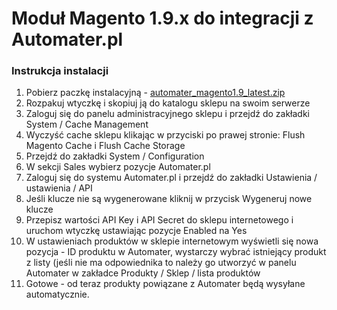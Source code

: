 # Moduł Magento 1.9.x do integracji z Automater.pl
### Instrukcja instalacji
1. Pobierz paczkę instalacyjną - [automater_magento1.9_latest.zip](http://automater.pl/files/plugins/automater_magento1.9_latest.zip)
2. Rozpakuj wtyczkę i skopiuj ją do katalogu sklepu na swoim serwerze
3. Zaloguj się do panelu administracyjnego sklepu i przejdź do zakładki System / Cache Management
4. Wyczyść cache sklepu klikając w przyciski po prawej stronie: Flush Magento Cache i Flush Cache Storage
5. Przejdź do zakładki System / Configuration
6. W sekcji Sales wybierz pozycje Automater.pl
7. Zaloguj się do systemu Automater.pl i przejdź do zakładki Ustawienia / ustawienia / API
8. Jeśli klucze nie są wygenerowane kliknij w przycisk Wygeneruj nowe klucze
9. Przepisz wartości API Key i API Secret do sklepu internetowego i uruchom wtyczkę ustawiając pozycje Enabled na Yes
10. W ustawieniach produktów w sklepie internetowym wyświetli się nowa pozycja - ID produktu w Automater, wystarczy wybrać istniejący produkt z listy (jeśli nie ma odpowiednika to należy go utworzyć w panelu Automater w zakładce Produkty / Sklep / lista produktów
11. Gotowe - od teraz produkty powiązane z Automater będą wysyłane automatycznie.
